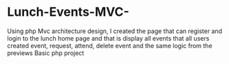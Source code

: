 # Lunch-Events-MVC-
Using php Mvc architecture design, I created the page that can register and login to the lunch home page and that is display all events that all users created event, request, attend, delete event and the same logic from the previews Basic php project

